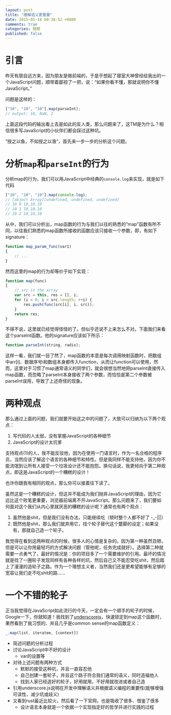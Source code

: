 ```yaml
---
layout: post
title: "理解语义更重要"
date: 2015-05-18 00:38:52 +0800
comments: true
categories: 随想
published: false
---
```


# 引言 #

昨天有朋自远方来，因为朋友是做前端的，于是乎想起了寝室大神曾经给我出的一个JavaScript问题，顺带着鄙视了一把，说：“如果你看不懂，那就说明你不懂JavaScript。”

问题是这样的：

```javascript
["10", "10", "10"].map(parseInt); 
// output: 10, NaN, 2
```

上面这段代码的输出看上去是如此的反人类，那么问题来了，这TM是为什么？相信很多写JavaScript的小伙伴们都会踩过这种坑。

“授之以鱼，不如授之以渔”，首先来一步一步的分析这个问题。

# 分析`map`和`parseInt`的行为 #

分析map的行为，我们可以用JavaScript中经典的`console.log`来实现，就是如下代码

```javascript
["10", "10", "10"].map(console.log); 
// [object Array][undefined, undefined, undefined]
// 10 0 10,10,10
// 10 1 10,10,10
// 10 2 10,10,10
```

从中，我们可以分析出，map函数的行为与我们以往的熟悉的“map”函数有所不同，以往我们熟悉的map函数所接收的函数应该只接收一个参数，即，有如下signature：

```javascript
function map_param_func(var1)
{
	// ...
}
```

然而这里的map的行为却等价于如下实现：

```javascript
function map(func)
{
	// src is the array
	var src = this, res = [], i;
	for (i = 0; i < src.length; ++i) {
		res.push(func(src[i], i, src));
	}
	return res;
}
```

不得不说，这里就已经觉得怪怪的了。但似乎还说不上来怎么不对。下面我们来看这个parseInt函数。他的signature应该如下所示：

```javascript
function parseInt(string, radix);
```

这样一看，我们就一目了然了，map函数的本意是每次调用映射函数时，把数组中arr[i]、数据序号i和数组本身都传入function，从而让function可以使用，然而，这里对于习惯了map通常语义的同学们，就会很想当然地把parseInt直接传入map函数，而忽略了parseInt本身接收了两个参数，而恰恰是第二个参数被parseInt误用，导致了上述奇怪的现象。

# 两种观点 #

那么通过上面的问题，我们就要开始这之中的问题了，大致可以归纳为以下两个观点：

1. 写代码的人太弱，没有掌握JavaScript的各种细节
2. JavaScript的设计太坑爹

支持观点(1)的人，我不能反驳他，因为在使用一门语言时，作为一名合格的程序员，当然应该了解这个语言的各种细节和特性。但是我同样不能支持他，因为你不能流氓到让所有人接受一个垃圾设计还不能抱怨。换句话说，我更倾向于第二种观点，即这是JavaScript的一个糟糕的设计！

也许你跟我有相同的观点，那么你可以接着往下读了。

虽然这是一个糟糕的设计，但这并不能成为我们抛弃JavaScript的理由，因为它远比这个败笔更重要，浏览器前端离不开JavaScript。那么问题来了，我们要如何面对这个我们从内心里就厌恶的糟糕的设计呢？通常也有两个观点：

1. 虽然他是shit，但是我们没有办法，只能继续吃（顿时整个人都不好了 -_-|||）
2. 既然他是shit，那么我们就弃用它，找个轮子替代这个蹩脚的设定；如果没有，那就自己造一个轮子。

我觉得在看到这两种观点的时候，很多人的心情是复杂的。因为第一种虽然丑陋，但是可以让你用最轻巧的方式解决问题（管他呢，任务完成就好）。选择第二种就需要一点勇气了，最好的情况是：你的项目多了一个需要维护的引用。最坏的情况就是找了一圈轮子发现同样有各种各样的坑，然后自己又不能忍受吃shit，然后踏上了漫漫的造轮子之路。作为一个理想主义者，当然我们还是更希望能够有足够的宽容让我们走不吃shit的路……

# 一个不错的轮子 #

正当我觉得在JavaScript如此流行的今天，一定会有一个顺手的轮子的时候，Google一下，你就知道！我找到了[underscorejs](http://underscorejs.org/)，快速锁定到map这个函数时，果然看到了我习惯的、并且几乎是common sense的map函数定义：

```javascript
_.map(list, iteratee, [context]) 
```

- 简述问题的分析过程
- 讨论JavaScript中不好的设计
	- var的设置等
- 对待上述问题有两种方式
	- 默默的接受这种坑，并且一直容忍他
	- 自己创建一套轮子，并且这个路子符合我们通常的语义，同时造福他人
	- 找到人家已经造好的轮子，好用就用，不好用就改进或者自己造
- 引用underscore.js说明在开发中理解语义并根据语义编程的重要性(能够增强可读性、减少坑或歧义)
- 又看到rust最近比较火，然后看了一下官网，也是吸收了很多、借鉴了很多
	- 设计语言本身就是一个依据一个实现指定好的哲学并进行实践的过程
